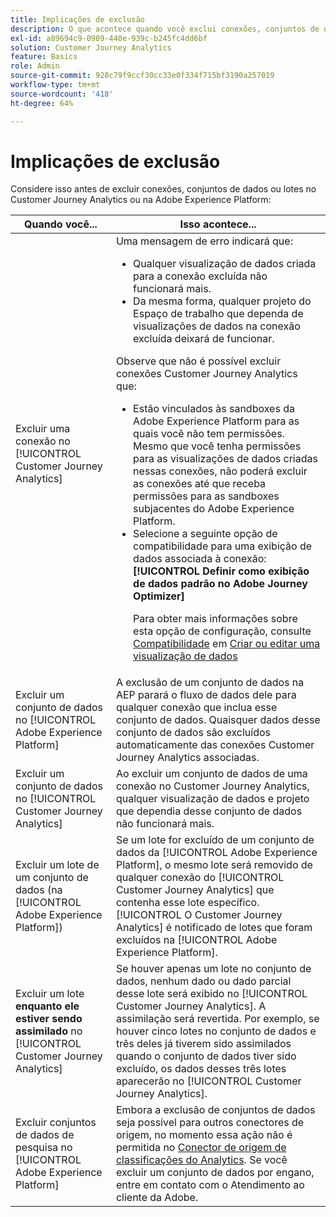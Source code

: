 ```yaml
---
title: Implicações de exclusão
description: O que acontece quando você exclui conexões, conjuntos de dados ou lotes no Customer Journey Analytics ou na Adobe Experience Platform.
exl-id: a89694c9-0909-440e-939c-b245fc4dd6bf
solution: Customer Journey Analytics
feature: Basics
role: Admin
source-git-commit: 928c79f9ccf30cc33e0f334f715bf3190a257019
workflow-type: tm+mt
source-wordcount: '418'
ht-degree: 64%

---
```


# Implicações de exclusão

Considere isso antes de excluir conexões, conjuntos de dados ou lotes no Customer Journey Analytics ou na Adobe Experience Platform:

| Quando você... | Isso acontece... |
| --- | --- |
| Excluir uma conexão no [!UICONTROL Customer Journey Analytics] | Uma mensagem de erro indicará que:<ul><li>Qualquer visualização de dados criada para a conexão excluída não funcionará mais.</li><li> Da mesma forma, qualquer projeto do Espaço de trabalho que dependa de visualizações de dados na conexão excluída deixará de funcionar.</li></ul>Observe que não é possível excluir conexões Customer Journey Analytics que: <ul><li>Estão vinculados às sandboxes da Adobe Experience Platform para as quais você não tem permissões. Mesmo que você tenha permissões para as visualizações de dados criadas nessas conexões, não poderá excluir as conexões até que receba permissões para as sandboxes subjacentes do Adobe Experience Platform.</li><li>Selecione a seguinte opção de compatibilidade para uma exibição de dados associada à conexão: **[!UICONTROL Definir como exibição de dados padrão no Adobe Journey Optimizer]**<p>Para obter mais informações sobre esta opção de configuração, consulte [Compatibilidade](/help/data-views/create-dataview.md#compatibility) em [Criar ou editar uma visualização de dados](/help/data-views/create-dataview.md)</p></li></ul> |
| Excluir um conjunto de dados no [!UICONTROL Adobe Experience Platform] | A exclusão de um conjunto de dados na AEP parará o fluxo de dados dele para qualquer conexão que inclua esse conjunto de dados. Quaisquer dados desse conjunto de dados são excluídos automaticamente das conexões Customer Journey Analytics associadas. |
| Excluir um conjunto de dados no [!UICONTROL Customer Journey Analytics] | Ao excluir um conjunto de dados de uma conexão no Customer Journey Analytics, qualquer visualização de dados e projeto que dependia desse conjunto de dados não funcionará mais. |
| Excluir um lote de um conjunto de dados (na [!UICONTROL Adobe Experience Platform]) | Se um lote for excluído de um conjunto de dados da [!UICONTROL Adobe Experience Platform], o mesmo lote será removido de qualquer conexão do [!UICONTROL Customer Journey Analytics] que contenha esse lote específico. [!UICONTROL O Customer Journey Analytics] é notificado de lotes que foram excluídos na [!UICONTROL Adobe Experience Platform]. |
| Excluir um lote **enquanto ele estiver sendo assimilado** no [!UICONTROL Customer Journey Analytics] | Se houver apenas um lote no conjunto de dados, nenhum dado ou dado parcial desse lote será exibido no [!UICONTROL Customer Journey Analytics]. A assimilação será revertida. Por exemplo, se houver cinco lotes no conjunto de dados e três deles já tiverem sido assimilados quando o conjunto de dados tiver sido excluído, os dados desses três lotes aparecerão no [!UICONTROL Customer Journey Analytics]. |
| Excluir conjuntos de dados de pesquisa no [!UICONTROL Adobe Experience Platform] | Embora a exclusão de conjuntos de dados seja possível para outros conectores de origem, no momento essa ação não é permitida no [Conector de origem de classificações do Analytics](https://experienceleague.adobe.com/docs/experience-platform/sources/ui-tutorials/create/adobe-applications/classifications.html?lang=pt-BR). Se você excluir um conjunto de dados por engano, entre em contato com o Atendimento ao cliente da Adobe. |
